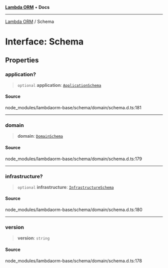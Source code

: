 [**Lambda ORM**](../README.md) • **Docs**

***

[Lambda ORM](../README.md) / Schema

# Interface: Schema

## Properties

### application?

> `optional` **application**: [`ApplicationSchema`](ApplicationSchema.md)

#### Source

node\_modules/lambdaorm-base/schema/domain/schema.d.ts:181

***

### domain

> **domain**: [`DomainSchema`](DomainSchema.md)

#### Source

node\_modules/lambdaorm-base/schema/domain/schema.d.ts:179

***

### infrastructure?

> `optional` **infrastructure**: [`InfrastructureSchema`](InfrastructureSchema.md)

#### Source

node\_modules/lambdaorm-base/schema/domain/schema.d.ts:180

***

### version

> **version**: `string`

#### Source

node\_modules/lambdaorm-base/schema/domain/schema.d.ts:178
